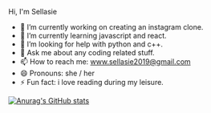 Hi, I'm Sellasie

- 🔭 I’m currently working on creating an instagram clone.
- 🌱 I’m currently learning javascript and react.
- 🤔 I’m looking for help with python and c++.
- 💬 Ask me about any coding related stuff.
- 📫 How to reach me: www.sellasie2019@gmail.com
- 😄 Pronouns: she / her
- ⚡ Fun fact: i love reading during my leisure.

[![Anurag's GitHub stats](https://github-readme-stats.vercel.app/api?username=La-sie)](https://github.com/La-sie/github-readme-stats)
